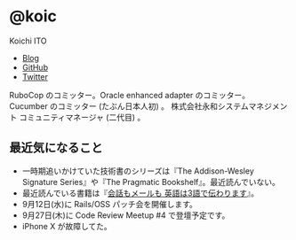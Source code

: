 # @koic

Koichi ITO

- [Blog](http://koic.hatenablog.com/)
- [GitHub](https://github.com/koic)
- [Twitter](https://twitter.com/koic)

RuboCop のコミッター。Oracle enhanced adapter のコミッター。
Cucumber のコミッター (たぶん日本人初) 。
株式会社永和システムマネジメント コミュニティマネージャ (二代目) 。

## 最近気になること

- 一時期追いかけていた技術書のシリーズは『The Addison-Wesley Signature Series』や『The Pragmatic Bookshelf』。最近読んでいない。
- 最近読んでいる書籍は『[会話もメールも 英語は3語で伝わります](https://www.amazon.co.jp/dp/4478069409)』。
- 9月12日(水)に Rails/OSS パッチ会を開催します。
- 9月27日(木)に Code Review Meetup #4 で登壇予定です。
- iPhone X が故障してた。
